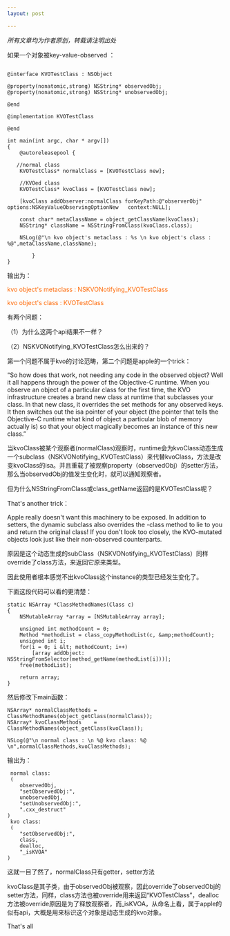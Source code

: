 ```yaml
---
layout: post

---
```


<em>所有文章均为作者原创，转载请注明出处</em>

如果一个对象被key-value-observed ：

```objc

@interface KVOTestClass : NSObject

@property(nonatomic,strong) NSString* observedObj;
@property(nonatomic,strong) NSString* unobservedObj;

@end

@implementation KVOTestClass

@end

int main(int argc, char * argv[])
{
    @autoreleasepool {
    
   //normal class
    KVOTestClass* normalClass = [KVOTestClass new];

    //KVOed class
    KVOTestClass* kvoClass = [KVOTestClass new];

    [kvoClass addObserver:normalClass forKeyPath:@"observerObj" options:NSKeyValueObservingOptionNew   context:NULL];

    const char* metaClassName = object_getClassName(kvoClass);
    NSString* className = NSStringFromClass(kvoClass.class);

    NSLog(@"\n kvo object's metaclass : %s \n kvo object's class : %@",metaClassName,className);
        
        }
}
```

输出为：

<span style="color: #ff6600;">kvo object's metaclass : NSKVONotifying_KVOTestClass</span>

<span style="color: #ff6600;"> kvo object's class : KVOTestClass</span>


有两个问题：

（1）为什么这两个api结果不一样？

（2）NSKVONotifying_KVOTestClass怎么出来的？

第一个问题不属于kvo的讨论范畴，第二个问题是apple的一个trick：
>
“So how does that work, not needing any code in the observed object? Well it all happens through the power of the Objective-C runtime. When you observe an object of a particular class for the first time, the KVO infrastructure creates a brand new class at runtime that subclasses your class. In that new class, it overrides the set methods for any observed keys. It then switches out the isa pointer of your object (the pointer that tells the Objective-C runtime what kind of object a particular blob of memory actually is) so that your object magically becomes an instance of this new class.”

当kvoClass被某个观察者(normalClass)观察时，runtime会为kvoClass动态生成一个subclass（NSKVONotifying_KVOTestClass）来代替kvoClass，方法是改变kvoClass的isa。并且重载了被观察property（observedObj）的setter方法，那么当observedObj的值发生变化时，就可以通知观察者。

但为什么NSStringFromClass或class_getName返回的是KVOTestClass呢？

That's another trick：

>
Apple really doesn't want this machinery to be exposed. In addition to setters, the dynamic subclass also overrides the -class method to lie to you and return the original class! If you don't look too closely, the KVO-mutated objects look just like their non-observed counterparts.

原因是这个动态生成的subClass（NSKVONotifying_KVOTestClass）同样override了class方法，来返回它原来类型。

因此使用者根本感觉不出kvoClass这个instance的类型已经发生变化了。

下面这段代码可以看的更清楚：

 
```objc
static NSArray *ClassMethodNames(Class c)
{
    NSMutableArray *array = [NSMutableArray array];
    
    unsigned int methodCount = 0;
    Method *methodList = class_copyMethodList(c, &amp;methodCount);
    unsigned int i;
    for(i = 0; i &lt; methodCount; i++)
        [array addObject: NSStringFromSelector(method_getName(methodList[i]))];
    free(methodList);
    
    return array;
}
``` 

然后修改下main函数：

```objc
NSArray* normalClassMethods = ClassMethodNames(object_getClass(normalClass));
NSArray* kvoClassMethods    = ClassMethodNames(object_getClass(kvoClass));
        
NSLog(@"\n normal class : \n %@ kvo class: %@ \n",normalClassMethods,kvoClassMethods);
```

输出为：

```objc
 normal class: 
 (
    observedObj,
    "setObservedObj:",
    unobservedObj,
    "setUnobservedObj:",
    ".cxx_destruct"
) 
 kvo class: 
 (
    "setObservedObj:",
    class,
    dealloc,
    "_isKVOA"
)
```

这就一目了然了，normalClass只有getter，setter方法

kvoClass是其子类，由于observedObj被观察，因此override了observedObj的setter方法，同样，class方法也被override用来返回“KVOTestClass”，dealloc方法被override原因是为了释放观察者，而_isKVOA，从命名上看，属于apple的似有api，大概是用来标识这个对象是动态生成的kvo对象。

That's all

